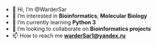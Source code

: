 - 👋 Hi, I’m @WarderSar
- 👀 I’m interested in **Bioinformatics**, **Molecular Biology**
- 🌱 I’m currently learning **Python 3**
- 💞️ I’m looking to collaborate on **Bioinformatics projects**
- 📫 How to reach me **warderSar1@yandex.ru**
